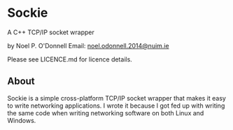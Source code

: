 Sockie
======

A C++ TCP/IP socket wrapper

by Noel P. O'Donnell
Email: noel.odonnell.2014@nuim.ie



Please see LICENCE.md for licence details.



About
-----
Sockie is a simple cross-platform TCP/IP socket wrapper that makes it easy to write networking applications. I wrote it because I got fed up with writing the same code when writing networking software on both Linux and Windows.
